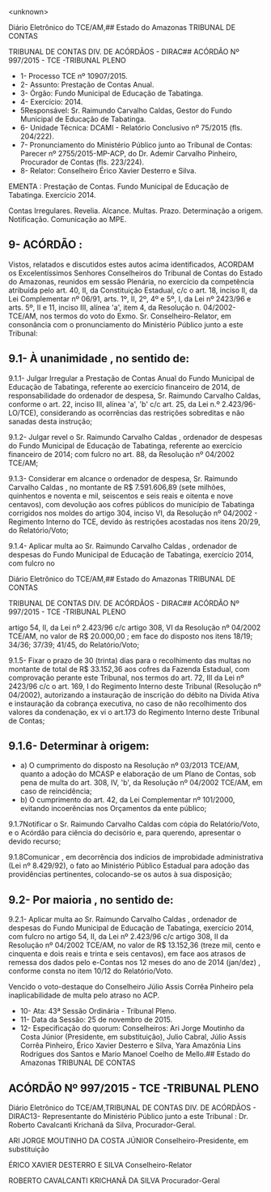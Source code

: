 &lt;unknown&gt;

Diário Eletrônico do TCE/AM,## Estado do Amazonas TRIBUNAL DE CONTAS

TRIBUNAL DE CONTAS DIV. DE ACÓRDÃOS - DIRAC## ACÓRDÃO Nº 997/2015 - TCE -TRIBUNAL PLENO

- 1- Processo TCE nº 10907/2015.
- 2- Assunto: Prestação de Contas Anual.
- 3- Órgão: Fundo Municipal de Educação de Tabatinga.
- 4- Exercício: 2014.
- 5Responsável: Sr. Raimundo  Carvalho  Caldas,  Gestor  do  Fundo  Municipal  de Educação de Tabatinga.
- 6- Unidade Técnica: DCAMI - Relatório Conclusivo nº 75/2015 (fls. 204/222).
- 7-  Pronunciamento  do Ministério Público  junto  ao Tribunal  de Contas: Parecer  nº 2755/2015-MP-ACP,  do  Dr.    Ademir  Carvalho  Pinheiro,  Procurador  de  Contas  (fls. 223/224).
- 8- Relator: Conselheiro Érico Xavier Desterro e Silva.

EMENTA :  Prestação  de  Contas.  Fundo  Municipal de Educação de Tabatinga. Exercício 2014.

Contas Irregulares. Revelia. Alcance. Multas. Prazo. Determinação a origem. Notificação. Comunicação ao MPE.

## 9- ACÓRDÃO :

Vistos, relatados e discutidos estes autos acima identificados, ACORDAM os Excelentíssimos  Senhores  Conselheiros  do  Tribunal  de  Contas  do  Estado  do Amazonas, reunidos em sessão Plenária, no exercício da competência atribuída pelo art. 40, II, da Constituição Estadual, c/c o art. 18, inciso II, da Lei Complementar nº 06/91, arts. 1º,  II,  2º,  4º  e  5º,  I,  da  Lei  nº  2423/96  e  arts.  5º,  II  e  11,  inciso  III,  alínea  'a',  item  4,  da Resolução n. 04/2002-TCE/AM, nos termos do voto do Exmo. Sr. Conselheiro-Relator, em consonância com o pronunciamento do Ministério Público junto a este Tribunal:

## 9.1- À unanimidade , no sentido de:

9.1.1- Julgar Irregular a  Prestação de Contas Anual do Fundo  Municipal de Educação de Tabatinga, referente ao exercício financeiro de 2014, de responsabilidade do ordenador de despesa, Sr. Raimundo Carvalho Caldas, conforme o art. 22, inciso III, alínea 'a', 'b' c/c art. 25, da Lei n.º 2.423/96-LO/TCE), considerando as ocorrências das restrições sobreditas e não sanadas desta instrução;

9.1.2-  Julgar  revel o Sr.  Raimundo  Carvalho  Caldas , ordenador  de despesas  do  Fundo  Municipal  de  Educação  de  Tabatinga,  referente  ao  exercício financeiro de 2014; com fulcro no art. 88, da Resolução nº 04/2002 TCE/AM;

9.1.3-  Considerar em  alcance o  ordenador  de  despesa, Sr. Raimundo Carvalho Caldas , no montante de R$ 7.591.606,89 (sete milhões, quinhentos e noventa e  mil,  seiscentos  e  seis  reais  e  oitenta  e  nove  centavos),  com  devolução  aos  cofres públicos  do  município  de  Tabatinga  corrigidos  nos  moldes  do  artigo  304,  inciso  VI,  da Resolução nº 04/2002 - Regimento Interno do TCE, devido às restrições acostadas nos itens 20/29, do Relatório/Voto;

9.1.4-  Aplicar  multa ao Sr.  Raimundo  Carvalho  Caldas ,  ordenador  de despesas do Fundo Municipal de Educação de Tabatinga, exercício 2014, com fulcro no

Diário Eletrônico do TCE/AM,## Estado do Amazonas TRIBUNAL DE CONTAS

TRIBUNAL DE CONTAS DIV. DE ACÓRDÃOS - DIRAC## ACÓRDÃO Nº 997/2015 - TCE -TRIBUNAL PLENO

artigo 54, II, da Lei nº 2.423/96 c/c artigo 308, VI da Resolução nº 04/2002 TCE/AM, no valor  de R$  20.000,00 ;  em  face  do  disposto  nos  itens  18/19;  34/36;  37/39;  41/45,  do Relatório/Voto;

9.1.5- Fixar o prazo de 30 (trinta) dias para o recolhimento das multas no montante de total de R$ 33.152,36 aos cofres da Fazenda Estadual, com comprovação perante este Tribunal, nos termos do art. 72,  III  da  Lei  nº  2423/96  c/c o art. 169,  I do Regimento Interno deste Tribunal (Resolução nº 04/2002), autorizando a instauração de inscrição do débito na Dívida Ativa e instauração da cobrança executiva, no caso de não recolhimento  dos  valores  da  condenação, ex  vi o  art.173  do  Regimento  Interno  deste Tribunal de Contas;

## 9.1.6- Determinar à origem:

- a) O cumprimento do disposto na Resolução nº 03/2013 TCE/AM, quanto a adoção do MCASP e elaboração de um Plano de Contas, sob pena de multa do art. 308,  IV, 'b', da Resolução nº 04/2002 TCE/AM, em caso de reincidência;
- b) O cumprimento do art. 42, da Lei Complementar nº 101/2000, evitando incoerências nos Orçamentos da ente público;

9.1.7Notificar o Sr. Raimundo  Carvalho  Caldas com  cópia do Relatório/Voto,  e  o  Acórdão  para  ciência  do  decisório  e,  para  querendo,  apresentar  o devido recurso;

9.1.8Comunicar , em decorrência dos indícios de improbidade administrativa (Lei nº 8.429/92), o fato ao  Ministério Público Estadual  para adoção das providências pertinentes, colocando-se os autos à sua disposição;

## 9.2- Por maioria , no sentido de:

9.2.1-  Aplicar multa ao Sr.  Raimundo  Carvalho  Caldas ,  ordenador  de despesas do Fundo Municipal de Educação de Tabatinga, exercício 2014, com fulcro no artigo 54,  II,  da  Lei  nº  2.423/96  c/c  artigo  308,  II  da  Resolução nº 04/2002 TCE/AM, no valor de R$ 13.152,36 (treze mil, cento e cinquenta e dois reais e trinta e seis centavos), em face aos atrasos de remessa dos dados pelo e-Contas nos 12 meses do ano de 2014 (jan/dez) , conforme consta no item 10/12 do Relatório/Voto.

Vencido o voto-destaque do Conselheiro Júlio Assis Corrêa Pinheiro pela inaplicabilidade de multa pelo atraso no ACP.

- 10- Ata: 43ª Sessão Ordinária - Tribunal Pleno.
- 11- Data da Sessão: 25 de novembro de 2015.
- 12-  Especificação  do  quorum: Conselheiros:  Ari  Jorge  Moutinho  da  Costa  Júnior (Presidente,  em  substituição),  Julio  Cabral,  Júlio  Assis  Corrêa  Pinheiro,  Érico  Xavier Desterro e Silva, Yara Amazônia Lins Rodrigues dos Santos e Mario Manoel Coelho de Mello.## Estado do Amazonas TRIBUNAL DE CONTAS

## ACÓRDÃO Nº 997/2015 - TCE -TRIBUNAL PLENO

Diário Eletrônico do TCE/AM,TRIBUNAL DE CONTAS DIV. DE ACÓRDÃOS - DIRAC13- Representante do Ministério Público junto a este Tribunal : Dr. Roberto Cavalcanti Krichanã da Silva, Procurador-Geral.

ARI JORGE MOUTINHO DA COSTA JÚNIOR Conselheiro-Presidente, em substituição

ÉRICO XAVIER DESTERRO E SILVA Conselheiro-Relator

ROBERTO CAVALCANTI KRICHANÃ DA SILVA Procurador-Geral